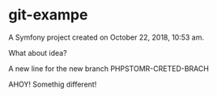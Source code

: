 git-exampe
==========

A Symfony project created on October 22, 2018, 10:53 am.

What about idea?


A new line for the new branch  PHPSTOMR-CRETED-BRACH

AHOY!
Somethig different!